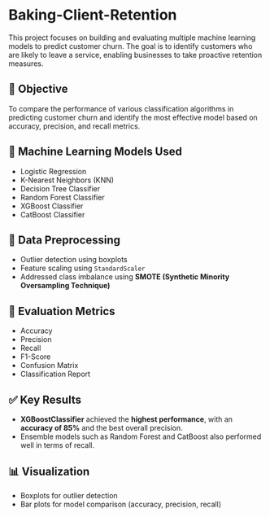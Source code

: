 # Baking-Client-Retention

This project focuses on building and evaluating multiple machine learning models to predict customer churn. The goal is to identify customers who are likely to leave a service, enabling businesses to take proactive retention measures.

## 📌 Objective
To compare the performance of various classification algorithms in predicting customer churn and identify the most effective model based on accuracy, precision, and recall metrics.

## 🧠 Machine Learning Models Used
- Logistic Regression  
- K-Nearest Neighbors (KNN)  
- Decision Tree Classifier  
- Random Forest Classifier  
- XGBoost Classifier  
- CatBoost Classifier  

## 🧪 Data Preprocessing
- Outlier detection using boxplots  
- Feature scaling using `StandardScaler`  
- Addressed class imbalance using **SMOTE (Synthetic Minority Oversampling Technique)**  

## 🧾 Evaluation Metrics
- Accuracy  
- Precision  
- Recall  
- F1-Score  
- Confusion Matrix  
- Classification Report  

## ✅ Key Results
- **XGBoostClassifier** achieved the **highest performance**, with an **accuracy of 85%** and the best overall precision.
- Ensemble models such as Random Forest and CatBoost also performed well in terms of recall.

## 📊 Visualization
- Boxplots for outlier detection  
- Bar plots for model comparison (accuracy, precision, recall)


